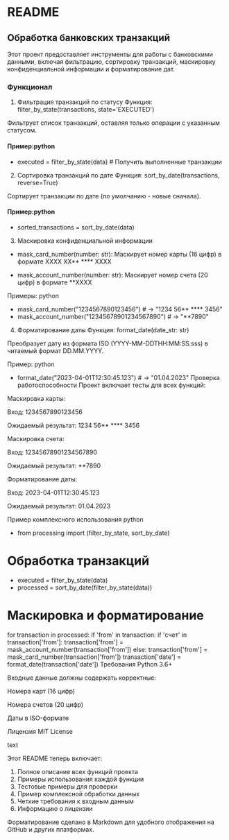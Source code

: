 # README

## Обработка банковских транзакций

Этот проект предоставляет инструменты для работы с банковскими данными, включая фильтрацию, сортировку транзакций, маскировку конфиденциальной информации и форматирование дат.


### Функционал
1. Фильтрация транзакций по статусу
Функция: filter_by_state(transactions, state='EXECUTED')

Фильтрует список транзакций, оставляя только операции с указанным статусом.

#### Пример:python
+ executed = filter_by_state(data)  # Получить выполненные транзакции
2. Сортировка транзакций по дате
Функция: sort_by_date(transactions, reverse=True)

Сортирует транзакции по дате (по умолчанию - новые сначала).

#### Пример:python
+ sorted_transactions = sort_by_date(data)
3. Маскировка конфиденциальной информации

+ mask_card_number(number: str): Маскирует номер карты (16 цифр) в формате XXXX XX** **** XXXX

+ mask_account_number(number: str): Маскирует номер счета (20 цифр) в формате **XXXX

Примеры:
python
+ mask_card_number("1234567890123456")  # → "1234 56** **** 3456"
+ mask_account_number("12345678901234567890")  # → "**7890"
4. Форматирование даты
Функция: format_date(date_str: str)

Преобразует дату из формата ISO (YYYY-MM-DDTHH:MM:SS.sss) в читаемый формат DD.MM.YYYY.

Пример:
python
+ format_date("2023-04-01T12:30:45.123")  # → "01.04.2023"
Проверка работоспособности
Проект включает тесты для всех функций:

Маскировка карты:

Вход: 1234567890123456

Ожидаемый результат: 1234 56** **** 3456

Маскировка счета:

Вход: 12345678901234567890

Ожидаемый результат: **7890

Форматирование даты:

Вход: 2023-04-01T12:30:45.123

Ожидаемый результат: 01.04.2023

Пример комплексного использования
python
+ from processing import (filter_by_state, 
                       sort_by_date)

# Обработка транзакций
+ executed = filter_by_state(data)
+ processed = sort_by_date(filter_by_state(data))

# Маскировка и форматирование
for transaction in processed:
    if 'from' in transaction:
        if 'счет' in transaction['from']:
            transaction['from'] = mask_account_number(transaction['from'])
        else:
            transaction['from'] = mask_card_number(transaction['from'])
    transaction['date'] = format_date(transaction['date'])
Требования
Python 3.6+

Входные данные должны содержать корректные:

Номера карт (16 цифр)

Номера счетов (20 цифр)

Даты в ISO-формате

Лицензия
MIT License

text

Этот README теперь включает:
1. Полное описание всех функций проекта
2. Примеры использования каждой функции
3. Тестовые примеры для проверки
4. Пример комплексной обработки данных
5. Четкие требования к входным данным
6. Информацию о лицензии

Форматирование сделано в Markdown для удобного отображения на GitHub и других платформах.